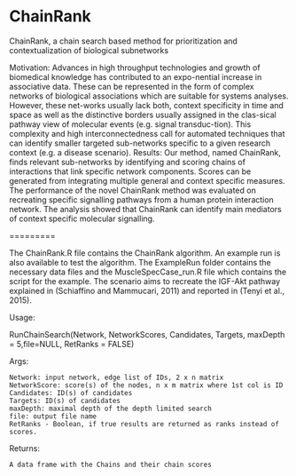 ChainRank
=========

ChainRank, a chain search based method for prioritization and contextualization of biological subnetworks

Motivation: Advances in high throughput technologies and growth of biomedical knowledge has contributed to an expo-nential increase in associative data. These can be represented in the form of complex networks of biological associations which are suitable for systems analyses. However, these net-works usually lack both, context specificity in time and space as well as the distinctive borders usually assigned in the clas-sical pathway view of molecular events (e.g. signal transduc-tion). This complexity and high interconnectedness call for automated techniques that can identify smaller targeted sub-networks specific to a given research context (e.g. a disease scenario).
Results: Our method, named ChainRank, finds relevant sub-networks by identifying and scoring chains of interactions that link specific network components. Scores can be generated from integrating multiple general and context specific measures. The performance of the novel ChainRank method was evaluated on recreating specific signalling pathways from a human protein interaction network. The analysis showed that ChainRank can identify main mediators of context specific molecular signalling.

=========

The ChainRank.R file contains the ChainRank algorithm. An example run is also available to test the algorithm. The ExampleRun folder contains the necessary data files and the MuscleSpecCase_run.R file which contains the script for the example. The scenario aims to recreate the IGF-Akt pathway explained in (Schiaffino and Mammucari, 2011) and reported in (Tenyi et al., 2015).

Usage:

  RunChainSearch(Network, NetworkScores, Candidates, Targets, maxDepth = 5,file=NULL, RetRanks = FALSE)
  
  Args:
  
    Network: input network, edge list of IDs, 2 x n matrix
    NetworkScore: score(s) of the nodes, n x m matrix where 1st col is ID
    Candidates: ID(s) of candidates
    Targets: ID(s) of candidates
    maxDepth: maximal depth of the depth limited search
    file: output file name
    RetRanks - Boolean, if true results are returned as ranks instead of scores.
  
  Returns:
  
    A data frame with the Chains and their chain scores